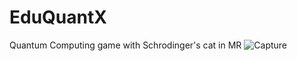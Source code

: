 # EduQuantX
Quantum Computing game with Schrodinger's cat in MR
![Capture](https://user-images.githubusercontent.com/33207831/160252476-83c2222a-53f2-4e75-82c0-5be92f0f3c94.PNG)

